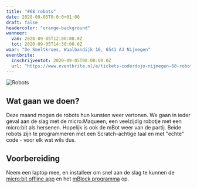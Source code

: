 ```yaml
---
title: "#68 robots"
date: 2020-09-05T0:0:0+01:00
draft: false
headercolor: "orange-background"
wanneer: 
  van: 2020-09-05T12:00:00.0Z
  tot: 2020-09-05T14:30:00.0Z
waar: "De Smeltkroes, Waalbandijk 16, 6541 AJ Nijmegen"
eventbrite:
  inschrijventot: 2020-09-05T00:00:00.0Z
  url: "https://www.eventbrite.nl/e/tickets-coderdojo-nijmegen-68-robots-118057602467"
---
```

![Robots](https://img.evbuc.com/https%3A%2F%2Fcdn.evbuc.com%2Fimages%2F109404475%2F187233351803%2F1%2Foriginal.20200824-202316?w=1080&auto=format%2Ccompress&q=75&sharp=10&rect=0%2C0%2C2160%2C1080&s=4924dfd07b2c9f175a6c2803892a4e69)
## Wat gaan we doen?
Deze maand mogen de robots hun kunsten weer vertonen. We gaan in ieder geval aan de slag met de micro:Maqueen, een veelzijdig robotje met een micro:bit als hersenen. Hopelijk is ook de mBot weer van de partij. Beide robots zijn te programmeren met een Scratch-achtige taal en met "echte" code - voor elk wat wils dus. 

 <!--more-->

## Voorbereiding
Neem een laptop mee, en installeer om snel aan de slag te kunnen de [micro:bit offline app](https://makecode.microbit.org/offline-app) en het [mBlock programma](https://mblock.makeblock.com/en-us/download/) op.